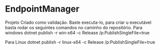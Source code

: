 # EndpointManager

Projeto Criado como validação. Baste executa-lo, para criar u executável basta rodar os seguintes comandos no caminho do repositório.
Para windows
dotnet publish -r win-x64 -c Release /p:PublishSingleFile=true

Para Linux
dotnet publish -r linux-x64 -c Release /p:PublishSingleFile=true
